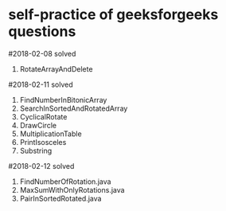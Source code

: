 # self-practice of geeksforgeeks questions

#2018-02-08 solved
1. RotateArrayAndDelete

#2018-02-11 solved
1. FindNumberInBitonicArray
2. SearchInSortedAndRotatedArray
3. CyclicalRotate
4. DrawCircle
5. MultiplicationTable
6. PrintIsosceles
7. Substring

#2018-02-12 solved
1. FindNumberOfRotation.java
2. MaxSumWithOnlyRotations.java
3. PairInSortedRotated.java
